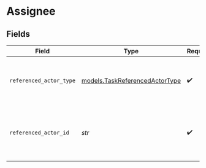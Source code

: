 # Assignee


## Fields

| Field                                                                         | Type                                                                          | Required                                                                      | Description                                                                   | Example                                                                       |
| ----------------------------------------------------------------------------- | ----------------------------------------------------------------------------- | ----------------------------------------------------------------------------- | ----------------------------------------------------------------------------- | ----------------------------------------------------------------------------- |
| `referenced_actor_type`                                                       | [models.TaskReferencedActorType](../models/taskreferencedactortype.md)        | :heavy_check_mark:                                                            | The type of actor. [Read more information on actor types here](/docs/actors). | workspace-member                                                              |
| `referenced_actor_id`                                                         | *str*                                                                         | :heavy_check_mark:                                                            | The ID of the workspace member actor assigned to this task.                   | 50cf242c-7fa3-4cad-87d0-75b1af71c57b                                          |